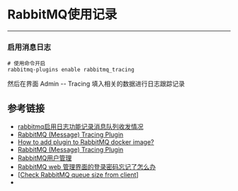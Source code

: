 # RabbitMQ使用记录
***
### 启用消息日志
```shell script
# 使用命令开启
rabbitmq-plugins enable rabbitmq_tracing
```

然后在界面 Admin -- Tracing 填入相关的数据进行日志跟踪记录

## 参考链接
- [rabbitmq启用日志功能记录消息队列收发情况](https://blog.csdn.net/fuck487/article/details/78677108)
- [RabbitMQ (Message) Tracing Plugin](https://github.com/rabbitmq/rabbitmq-tracing)
- [How to add plugin to RabbitMQ docker image?](https://stackoverflow.com/questions/52819237/how-to-add-plugin-to-rabbitmq-docker-image)
- [RabbitMQ (Message) Tracing Plugin](https://github.com/rabbitmq/rabbitmq-tracing)
- [RabbitMQ用户管理](https://www.jianshu.com/p/31074450e772)
- [RabbitMQ web 管理界面的登录密码忘记了怎么办](https://jingyan.baidu.com/article/ff42efa967e0b2809f220217.html)
- [[Check RabbitMQ queue size from client](https://stackoverflow.com/questions/1038318/check-rabbitmq-queue-size-from-client)]
- 

